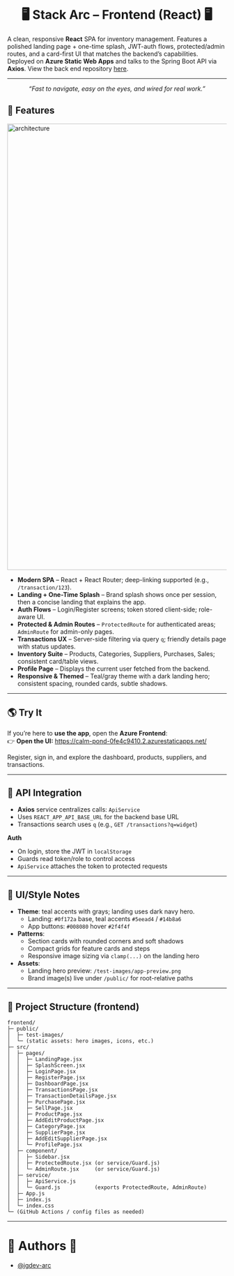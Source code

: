 # <div align="center">🖥️ **Stack Arc – Frontend (React)** 🖥️</div>

A clean, responsive **React** SPA for inventory management. Features a polished landing page + one-time splash, JWT-auth flows, protected/admin routes, and a card-first UI that matches the backend’s capabilities. Deployed on **Azure Static Web Apps** and talks to the Spring Boot API via **Axios**. View the back end repository [here](https://github.com/jgdev-arc/Stack-Arc).

---

<p align="center">
  <i>“Fast to navigate, easy on the eyes, and wired for real work.”</i>
</p>

## :camera_flash: Features
<img width="1536" height="1024" alt="architecture" src="https://github.com/user-attachments/assets/ccd8a390-2992-47d2-a75e-75b8a1660061" />


- **Modern SPA** – React + React Router; deep-linking supported (e.g., `/transaction/123`).
- **Landing + One-Time Splash** – Brand splash shows once per session, then a concise landing that explains the app.
- **Auth Flows** – Login/Register screens; token stored client-side; role-aware UI.
- **Protected & Admin Routes** – `ProtectedRoute` for authenticated areas; `AdminRoute` for admin-only pages.
- **Transactions UX** – Server-side filtering via query `q`; friendly details page with status updates.
- **Inventory Suite** – Products, Categories, Suppliers, Purchases, Sales; consistent card/table views.
- **Profile Page** – Displays the current user fetched from the backend.
- **Responsive & Themed** – Teal/gray theme with a dark landing hero; consistent spacing, rounded cards, subtle shadows.

---

## :earth_americas: Try It

If you’re here to **use the app**, open the **Azure Frontend**:  
👉 **Open the UI:** https://calm-pond-0fe4c9410.2.azurestaticapps.net/

Register, sign in, and explore the dashboard, products, suppliers, and transactions.

---

## :electric_plug: API Integration

- **Axios** service centralizes calls: `ApiService`  
- Uses `REACT_APP_API_BASE_URL` for the backend base URL  
- Transactions search uses `q` (e.g., `GET /transactions?q=widget`)

**Auth**
- On login, store the JWT in `localStorage`
- Guards read token/role to control access
- `ApiService` attaches the token to protected requests

---

## :art: UI/Style Notes

- **Theme**: teal accents with grays; landing uses dark navy hero.
  - Landing: `#0f172a` base, teal accents `#5eead4` / `#14b8a6`
  - App buttons: `#008080` hover `#2f4f4f`
- **Patterns**:
  - Section cards with rounded corners and soft shadows
  - Compact grids for feature cards and steps
  - Responsive image sizing via `clamp(...)` on the landing hero
- **Assets**:
  - Landing hero preview: `/test-images/app-preview.png`
  - Brand image(s) live under `/public/` for root-relative paths

---

## :file_folder: Project Structure (frontend)

```text
frontend/
├─ public/
│  ├─ test-images/
│  └─ (static assets: hero images, icons, etc.)
├─ src/
│  ├─ pages/
│  │  ├─ LandingPage.jsx
│  │  ├─ SplashScreen.jsx
│  │  ├─ LoginPage.jsx
│  │  ├─ RegisterPage.jsx
│  │  ├─ DashboardPage.jsx
│  │  ├─ TransactionsPage.jsx
│  │  ├─ TransactionDetailsPage.jsx
│  │  ├─ PurchasePage.jsx
│  │  ├─ SellPage.jsx
│  │  ├─ ProductPage.jsx
│  │  ├─ AddEditProductPage.jsx
│  │  ├─ CategoryPage.jsx
│  │  ├─ SupplierPage.jsx
│  │  ├─ AddEditSupplierPage.jsx
│  │  └─ ProfilePage.jsx
│  ├─ component/
│  │  ├─ Sidebar.jsx
│  │  ├─ ProtectedRoute.jsx (or service/Guard.js)
│  │  └─ AdminRoute.jsx     (or service/Guard.js)
│  ├─ service/
│  │  ├─ ApiService.js
│  │  └─ Guard.js           (exports ProtectedRoute, AdminRoute)
│  ├─ App.js
│  ├─ index.js
│  └─ index.css
└─ (GitHub Actions / config files as needed)
```
---

# :memo: Authors :memo:
- [@jgdev-arc](https://github.com/jgdev-arc)
